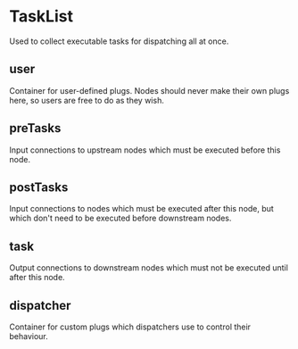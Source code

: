 # TaskList

Used to collect executable tasks for dispatching all at once.

## user 

 Container for user-defined plugs. Nodes
should never make their own plugs here,
so users are free to do as they wish. 

## preTasks 

 Input connections to upstream nodes which must be
executed before this node. 

## postTasks 

 Input connections to nodes which must be
executed after this node, but which don't
need to be executed before downstream nodes. 

## task 

 Output connections to downstream nodes which must
not be executed until after this node. 

## dispatcher 

 Container for custom plugs which dispatchers use to
control their behaviour. 

